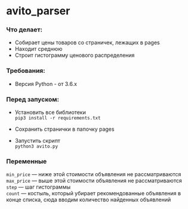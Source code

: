 # avito_parser

### Что делает:
- Собирает цены товаров со страничек, лежащих в pages
- Находит среднюю
- Строит гистограмму ценового распределения

### Требования:
- Версия Python - от 3.6.x

### Перед запуском:

- Установить все библиотеки  
`pip3 install -r requirements.txt`

- Сохранить странички в папочку pages

- Запустить скрипт  
`python3 avito.py`

### Переменные

`min_price` — ниже этой стоимости объявления не рассматриваются  
`max_price` — выше этой стоимости объявления не рассматриваются  
`step` — шаг гистограммы  
`count` — костыль, который убирает рекомендованные объявления в конце списка, сюда вводим количество найденных объявлений  